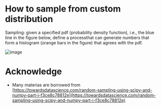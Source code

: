 # How to sample from custom distribution 
Sampling: given a specified pdf (probability density function), i.e., the blue line in the figure below, define a processthat can generate numbers that form a histogram (orange bars in the figure) that agrees with the pdf.

![image](https://github.com/qiangt/skills-github-pages/assets/20675558/76fa711b-96c1-464f-bb0d-a024bfbb55c2)


# Acknowledge
- Many materias are borrowed from [https://towardsdatascience.com/random-sampling-using-scipy-and-numpy-part-i-f3ce8c78812e](https://towardsdatascience.com/random-sampling-using-scipy-and-numpy-part-i-f3ce8c78812e)
